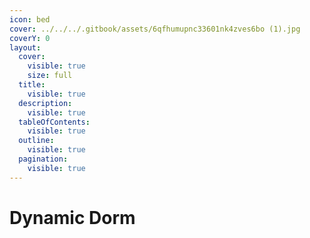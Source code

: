 ```yaml
---
icon: bed
cover: ../../../.gitbook/assets/6qfhumupnc33601nk4zves6bo (1).jpg
coverY: 0
layout:
  cover:
    visible: true
    size: full
  title:
    visible: true
  description:
    visible: true
  tableOfContents:
    visible: true
  outline:
    visible: true
  pagination:
    visible: true
---
```


# Dynamic Dorm

